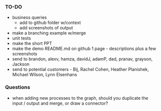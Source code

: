 ### TO-DO

* business queries
    * add to github folder w/context
    * add screenshots of output
* make a branching example w/merge 
* unit tests
* make the short PPT
* make the demo README.md on github 1 page - descriptions plus a few screenshots
* send to brandon, alexv, hamza, davidJ, adamP, dad, pranav, grayson, Jackson
* send to potential customers - Bij, Rachel Cohen, Heather Planishek, Michael Wilson, Lynn Elsenhans

### Questions

* when adding new processes to the graph, should you duplicate the input / output and merge, or draw a connector?
